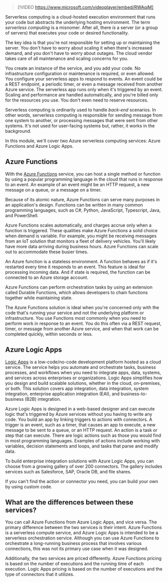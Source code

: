 > [!VIDEO https://www.microsoft.com/videoplayer/embed/RWAqjM]

Serverless computing is a cloud-hosted execution environment that runs your code but abstracts the underlying hosting environment. The term *serverless computing* is a misnomer. After all, there *is* a server (or a group of servers) that executes your code or desired functionality.  

The key idea is that you're not responsible for setting up or maintaining the server. You don't have to worry about scaling it when there's increased demand, and you don't have to worry about outages. The cloud vendor takes care of all maintenance and scaling concerns for you.

You create an instance of the service, and you add your code. No infrastructure configuration or maintenance is required, or even allowed. You configure your serverless apps to respond to events. An event could be a REST endpoint, a periodic timer, or even a message received from another Azure service. The serverless app runs only when it's triggered by an event. Scaling and performance are handled automatically, and you're billed only for the resources you use. You don't even need to reserve resources.

Serverless computing is ordinarily used to handle *back-end* scenarios. In other words, serverless computing is responsible for sending message from one system to another, or processing messages that were sent from other systems.  It's not used for user-facing systems but, rather, it works in the background.

In this module, we'll cover two Azure serverless computing services: Azure Functions and Azure Logic Apps.

## Azure Functions

With the [Azure Functions](https://azure.microsoft.com/services/functions/?azure-portal=true) service, you can host a single method or function by using a popular programming language in the cloud that runs in response to an event. An example of an event might be an HTTP request, a new message on a queue, or a message on a timer. 

Because of its atomic nature, Azure Functions can serve many purposes in an application's design. Functions can be written in many common programming languages, such as C#, Python, JavaScript, Typescript, Java, and PowerShell.

Azure Functions scales automatically, and charges accrue only when a function is triggered. These qualities make Azure Functions a solid choice when demand is variable. For example, you might be receiving messages from an IoT solution that monitors a fleet of delivery vehicles. You'll likely have more data arriving during business hours. Azure Functions can scale out to accommodate these busier times.

An Azure function is a stateless environment. A function behaves as if it's restarted every time it responds to an event. This feature is ideal for processing incoming data. And if state is required, the function can be connected to an Azure storage account.

Azure Functions can perform orchestration tasks by using an extension called Durable Functions, which allows developers to chain functions together while maintaining state.

The Azure Functions solution is ideal when you're concerned only with the code that's running your service and not the underlying platform or infrastructure. You use Functions most commonly when you need to perform work in response to an event. You do this often via a REST request, timer, or message from another Azure service, and when that work can be completed quickly, within seconds or less.

## Azure Logic Apps

[Logic Apps](https://azure.microsoft.com/services/logic-apps/?azure-portal=true) is a low-code/no-code development platform hosted as a cloud service. The service helps you automate and orchestrate tasks, business processes, and workflows when you need to integrate apps, data, systems, and services across enterprises or organizations. Logic Apps simplifies how you design and build scalable solutions, whether in the cloud, on-premises, or both. This solution covers app integration, data integration, system integration, enterprise application integration (EAI), and business-to-business (B2B) integration.

Azure Logic Apps is designed in a web-based designer and can execute logic that's triggered by Azure services without you having to write any code.  You build an app by linking triggers to  actions with connectors.  A trigger is an event, such as a timer, that causes an app to execute, a new message to be sent to a queue, or an HTTP request. An action is a task or step that can execute.  There are logic actions such as those you would find in most programming languages. Examples of actions include working with variables, decision statements and loops, and tasks that parse and modify data.

To build enterprise integration solutions with Azure Logic Apps, you can choose from a growing gallery of over 200 connectors. The gallery includes services such as Salesforce, SAP, Oracle DB, and file shares.

If you can't find the action or connector you need, you can build your own by using custom code.

## What are the differences between these services?

You can call Azure Functions from Azure Logic Apps, and vice versa.  The primary difference between the two services is their intent.  Azure Functions is a serverless compute service, and Azure Logic Apps is intended to be a serverless orchestration service.  Although you can use Azure Functions to orchestrate a long-running business process that involves various connections, this was not its primary use case when it was designed. 

Additionally, the two services are priced differently.  Azure Functions pricing is based on the number of executions and the running time of each execution. Logic Apps pricing is based on the number of executions and the type of connectors that it utilizes.
